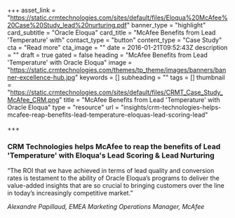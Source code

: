 +++
asset_link = "https://static.crmtechnologies.com/sites/default/files/Eloqua%20McAfee%20Case%20Study_lead%20nurturing.pdf"
banner_type = "highlight"
card_subtitle = "Oracle Eloqua"
card_title = "McAfee Benefits from Lead 'Temperature' with"
contact_type = "button"
content_type = "Case Study"
cta = "Read more"
cta_image = ""
date = 2016-01-21T09:52:43Z
description = ""
draft = true
gated = false
heading = "McAfee Benefits from Lead 'Temperature' with Oracle Eloqua"
image = "https://static.crmtechnologies.com/themes/tp_theme/images/banners/banner-excellence-hub.jpg"
keywords = []
subheading = ""
tags = []
thumbnail = "https://static.crmtechnologies.com/sites/default/files/CRMT_Case_Study_McAfee_CRM.png"
title = "McAfee Benefits from Lead 'Temperature' with Oracle Eloqua"
type = "resource"
url = "insights/crm-technologies-helps-mcafee-reap-benefits-lead-temperature-eloquas-lead-scoring-lead"

+++
### CRM Technologies helps McAfee to reap the benefits of Lead 'Temperature' with Eloqua's Lead Scoring & Lead Nurturing 

“The ROI that we have achieved in terms of lead quality and conversion rates is testament to the ability of Oracle Eloqua’s programs to deliver the value-added insights that are so crucial to bringing customers over the line in today’s increasingly competitive market.”

_Alexandre Papillaud, EMEA Marketing Operations Manager, McAfee_